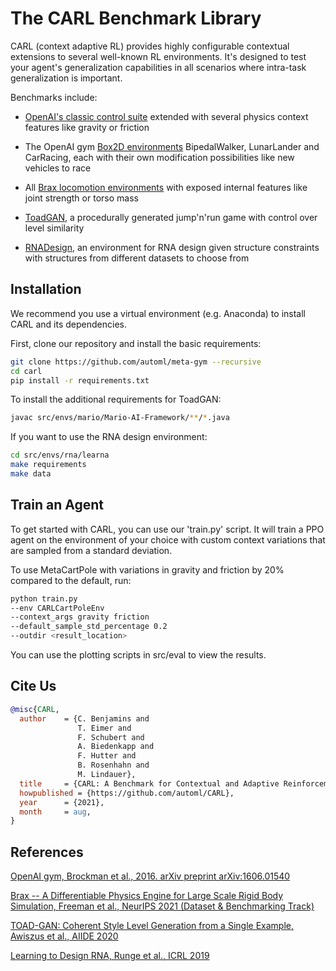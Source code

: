 # The CARL Benchmark Library
CARL (context adaptive RL) provides highly configurable contextual extensions
to several well-known RL environments. 
It's designed to test your agent's generalization capabilities
in all scenarios where intra-task generalization is important.

Benchmarks include:
- [OpenAI's classic control suite](https://gym.openai.com/envs/#classic_control) extended with several physics 
  context features like gravity or friction
    
- The OpenAI gym [Box2D environments](https://gym.openai.com/envs/#box2d) BipedalWalker, LunarLander and
CarRacing, each with their own modification possibilities like
  new vehicles to race
  
- All [Brax locomotion environments](https://github.com/google/brax) with exposed internal features
like joint strength or torso mass
  
- [ToadGAN](https://github.com/Mawiszus/TOAD-GAN), a procedurally generated jump'n'run game with control
over level similarity
  
- [RNADesign](https://github.com/automl/learna/), an environment for RNA design given structure
constraints with structures from different datasets to choose from
    

## Installation
We recommend you use a virtual environment (e.g. Anaconda) to 
install CARL and its dependencies.

First, clone our repository and install the basic requirements:
```bash
git clone https://github.com/automl/meta-gym --recursive
cd carl
pip install -r requirements.txt
```

To install the additional requirements for ToadGAN:
```bash
javac src/envs/mario/Mario-AI-Framework/**/*.java
```

If you want to use the RNA design environment:
```bash
cd src/envs/rna/learna
make requirements
make data
```

## Train an Agent
To get started with CARL, you can use our 'train.py' script.
It will train a PPO agent on the environment of your choice
with custom context variations that are sampled from a standard 
deviation. 

To use MetaCartPole with variations in gravity and friction by 20% 
compared to the default, run:
```bash
python train.py 
--env CARLCartPoleEnv 
--context_args gravity friction
--default_sample_std_percentage 0.2
--outdir <result_location>
```
You can use the plotting scripts in src/eval to view the results.

## Cite Us
```bibtex
@misc{CARL,
  author    = {C. Benjamins and 
               T. Eimer and 
               F. Schubert and 
               A. Biedenkapp and 
               F. Hutter and 
               B. Rosenhahn and 
               M. Lindauer},
  title     = {CARL: A Benchmark for Contextual and Adaptive Reinforcement Learning},
  howpublished = {https://github.com/automl/CARL},
  year      = {2021},
  month     = aug,
}
```

## References
[OpenAI gym, Brockman et al., 2016. arXiv preprint arXiv:1606.01540](https://arxiv.org/pdf/1606.01540.pdf)

[Brax -- A Differentiable Physics Engine for Large Scale 
Rigid Body Simulation, Freeman et al., NeurIPS 2021 (Dataset & 
Benchmarking Track)](https://arxiv.org/pdf/2106.13281.pdf)

[TOAD-GAN: Coherent Style Level Generation from a Single Example,
Awiszus et al., AIIDE 2020](https://arxiv.org/pdf/2008.01531.pdf)

[Learning to Design RNA, Runge et al., ICRL 2019](https://arxiv.org/pdf/1812.11951.pdf)
